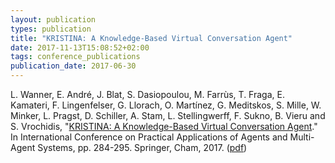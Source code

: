 ```yaml
---
layout: publication
types: publication
title: "KRISTINA: A Knowledge-Based Virtual Conversation Agent"
date: 2017-11-13T15:08:52+02:00
tags: conference_publications
publication_date: 2017-06-30
---
```

L. Wanner, E. André, J. Blat, S. Dasiopoulou, M. Farrùs, T. Fraga, E. Kamateri, F. Lingenfelser, G. Llorach, O. Martínez, G. Meditskos, S. Mille, W. Minker, L. Pragst, D. Schiller, A. Stam, L. Stellingwerff, F. Sukno, B. Vieru and S. Vrochidis, "[KRISTINA: A Knowledge-Based Virtual Conversation Agent](https://doi.org/10.1007/978-3-319-59930-4_23)." In International Conference on Practical Applications of Agents and Multi-Agent Systems, pp. 284-295. Springer, Cham, 2017. ([pdf](https://repositori.upf.edu/bitstream/handle/10230/34305/wanner_PAAMS2017_kris.pdf?sequence=1&isAllowed=y))